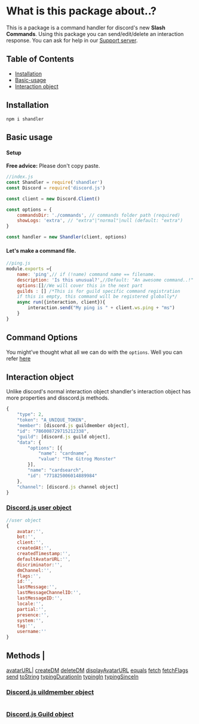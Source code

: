 # What is this package about..?

This is a package is a command handler for discord's new **Slash Commands**. Using this package you can send/edit/delete an interaction response. You can ask for help in our [Support server](https://discord.gg/tMWmEJFq4m).

## Table of Contents
* [Installation](#Installation)
* [Basic-usage](#Basic-usage)
* [Interaction object](#Interaction-object)

## Installation

```
npm i shandler
```

## Basic usage
#### Setup
**Free advice:** Please don't copy paste.
```js
//index.js
const Shandler = require('shandler')
const Discord = require('discord.js')

const client = new Discord.Client()

const options = {
    commandsDir: './commands', // commands folder path (required)
    showLogs: 'extra', // "extra"|"normal"|null (default: "extra")
}

const handler = new Shandler(client, options)

```
#### Let's make a command file.
```js
//ping.js
module.exports ={
    name: 'ping',// if (!name) command name == filename.
    description: 'Is this unusual?',//Default: "An awesome command..!"
    options:[]//We will cover this in the next part
    guilds : [] /*This is for guild specific command registration
    if this is empty, this command will be registered globally*/
    async run({interaction, client}){
        interaction.send("My ping is " + client.ws.ping + "ms")
    }
}
```
## Command Options
You might've thought what all we can do with the `options`. Well you can refer [here](https://discord.com/developers/docs/interactions/slash-commands#applicationcommandoption)
## Interaction object
Unlike discord's normal interaction object shandler's interaction object has more properties and disscord.js methods. 
```js
{
    "type": 2,
    "token": "A_UNIQUE_TOKEN",
    "member": [discord.js guildmember object],
    "id": "786008729715212338",
    "guild": [discord.js guild object],
    "data": {
        "options": [{
            "name": "cardname",
            "value": "The Gitrog Monster"
        }],
        "name": "cardsearch",
        "id": "771825006014889984"
    },
    "channel": [discord.js channel object]
}
```
### [Discord.js user object](https://discord.js.org/#/docs/main/stable/class/User)

```js
//user object
{
    avatar:'',
    bot:'',
    client:'',
    createdAt:'',
    createdTimestamp:'',
    defaultAvatarURL:'',
    discriminator:'',
    dmChannel:'',
    flags:'',
    id:'',
    lastMessage:'',
    lastMessageChannelID:'',
    lastMessageID:'',
    locale:'',
    partial:'',
    presence:'',
    system:'',
    tag:'',
    username:''
}
```
Methods |
----
[avatarURL](https://discord.js.org/#/docs/main/stable/class/User?scrollTo=avatarURL)|
[createDM](https://discord.js.org/#/docs/main/stable/class/User?scrollTo=createDM)
[deleteDM](https://discord.js.org/#/docs/main/stable/class/User?scrollTo=deleteDM)
[displayAvatarURL](https://discord.js.org/#/docs/main/stable/class/User?scrollTo=displayAvatarURL)
[equals](https://discord.js.org/#/docs/main/stable/class/User?scrollTo=equals)
[fetch](https://discord.js.org/#/docs/main/stable/class/User?scrollTo=fetch)
[fetchFlags](https://discord.js.org/#/docs/main/stable/class/User?scrollTo=fetchFlags)
[send](https://discord.js.org/#/docs/main/stable/class/User?scrollTo=send)
[toString](https://discord.js.org/#/docs/main/stable/class/User?scrollTo=toString)
[typingDurationIn](https://discord.js.org/#/docs/main/stable/class/User?scrollTo=typingDurationIn)
[typingIn](https://discord.js.org/#/docs/main/stable/class/User?scrollTo=typingIn)
[typingSinceIn](https://discord.js.org/#/docs/main/stable/class/User?scrollTo=typingSinceIn)

### [Discord.js uildmember object](https://discord.js.org/#/docs/main/stable/class/GuildMember)


```js
```
### [Discord.js Guild object](https://discord.js.org/#/docs/main/stable/class/Guild)


```js
```
